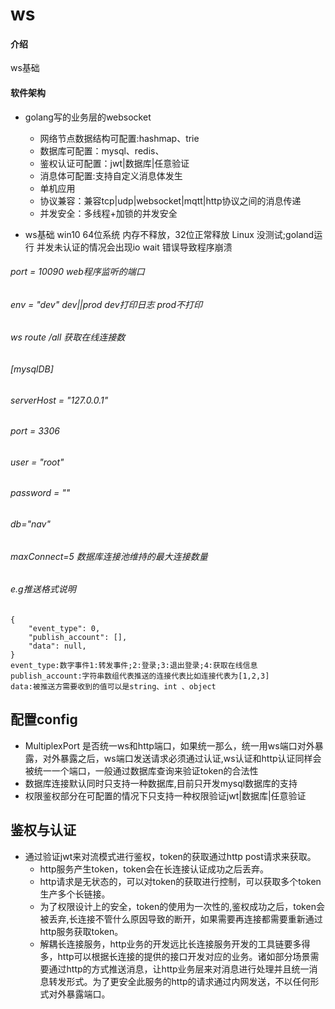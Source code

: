 # ws

#### 介绍

ws基础

#### 软件架构
- golang写的业务层的websocket
  - 网络节点数据结构可配置:hashmap、trie
  - 数据库可配置：mysql、redis、
  - 鉴权认证可配置：jwt|数据库|任意验证
  - 消息体可配置:支持自定义消息体发生
  - 单机应用
  - 协议兼容：兼容tcp|udp|websocket|mqtt|http协议之间的消息传递
  - 并发安全：多线程+加锁的并发安全

- ws基础 win10 64位系统 内存不释放，32位正常释放 Linux 没测试;goland运行 并发未认证的情况会出现io wait 错误导致程序崩溃

###### port = 10090 web程序监听的端口

###### env = "dev" dev||prod dev打印日志 prod不打印
###### ws route /all 获取在线连接数

###### [mysqlDB]

###### serverHost = "127.0.0.1"

###### port = 3306

###### user = "root"

###### password = ""

###### db="nav"

###### maxConnect=5 数据库连接池维持的最大连接数量
###### e.g推送格式说明

```
{
    "event_type": 0, 
    "publish_account": [],
    "data": null,
}
event_type:数字事件1:转发事件;2:登录;3:退出登录;4:获取在线信息
publish_account:字符串数组代表推送的连接代表比如连接代表为[1,2,3]
data:被推送方需要收到的值可以是string、int 、object

```
## 配置config
- MultiplexPort 是否统一ws和http端口，如果统一那么，统一用ws端口对外暴露，对外暴露之后，ws端口发送请求必须通过认证,ws认证和http认证同样会被统一一个端口，一般通过数据库查询来验证token的合法性
- 数据库连接默认同时只支持一种数据库,目前只开发mysql数据库的支持
- 权限鉴权部分在可配置的情况下只支持一种权限验证jwt|数据库|任意验证
  
## 鉴权与认证
 + 通过验证jwt来对流模式进行鉴权，token的获取通过http post请求来获取。
    - http服务产生token，token会在长连接认证成功之后丢弃。
    - http请求是无状态的，可以对token的获取进行控制，可以获取多个token生产多个长链接。
    - 为了权限设计上的安全，token的使用为一次性的,鉴权成功之后，token会被丢弃,长连接不管什么原因导致的断开，如果需要再连接都需要重新通过http服务获取token。
    - 解耦长连接服务，http业务的开发远比长连接服务开发的工具链要多得多，http可以根据长连接的提供的接口开发对应的业务。诸如部分场景需要通过http的方式推送消息，让http业务层来对消息进行处理并且统一消息转发形式。为了更安全此服务的http的请求通过内网发送，不以任何形式对外暴露端口。